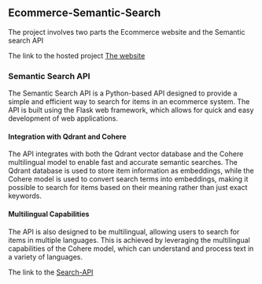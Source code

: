 ## Ecommerce-Semantic-Search
The project involves two parts the Ecommerce website and the Semantic search API

The link to the hosted project [The website](https://mchongotz.co.tz)

### Semantic Search API

The Semantic Search API is a Python-based API designed to provide a simple and efficient way to search for items in an ecommerce system. The API is built using the Flask web framework, which allows for quick and easy development of web applications.

#### Integration with Qdrant and Cohere

The API integrates with both the Qdrant vector database and the Cohere multilingual model to enable fast and accurate semantic searches. The Qdrant database is used to store item information as embeddings, while the Cohere model is used to convert search terms into embeddings, making it possible to search for items based on their meaning rather than just exact keywords.

#### Multilingual Capabilities

The API is also designed to be multilingual, allowing users to search for items in multiple languages. This is achieved by leveraging the multilingual capabilities of the Cohere model, which can understand and process text in a variety of languages.

The link to the  [Search-API](https://semantic-search.site.atomatiki.tech/)

